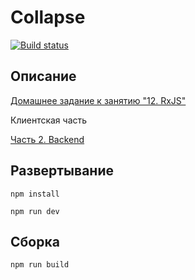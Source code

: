 # Collapse

[![Build status](https://ci.appveyor.com/api/projects/status/xo3bqwhfn9bis24w?svg=true)](https://ci.appveyor.com/project/SirPen9uin/ahj-polling-front)

## Описание

[Домашнее задание к занятию "12. RxJS"](https://github.com/netology-code/ahj-homeworks/tree/video/rxjs)

Клиентская часть

[Часть 2. Backend](https://github.com/SirPen9uin/ahj_polling_backend)

## Развертывание

```npm install```

```npm run dev```

## Сборка

```npm run build```
